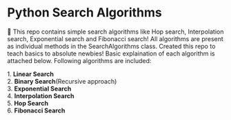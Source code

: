 # Python Search Algorithms
<p>👋 This repo contains simple search algorithms like Hop search, Interpolation search, Exponential search and Fibonacci search! All algorithms are present as individual methods in the SearchAlgorithms class. Created this repo to teach basics to absolute newbies! Basic explaination of each algorithm is attached below. Following algorithms are included:</p>
<p>
1. <strong>Linear Search</strong><br>
2. <strong>Binary Search</strong>(Recursive approach)<br>
3. <strong>Exponential Search</strong><br>
4. <strong>Interpolation Search</strong><br>
5. <strong>Hop Search</strong><br>
6. <strong>Fibonacci Search</strong><br>
</p>
